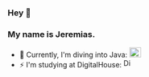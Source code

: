 ### Hey 👋
### My name is Jeremias.

- 🌱 Currently, I'm diving into Java: <img src="https://cdn2.iconfinder.com/data/icons/designer-skills/128/code-programming-java-software-develop-command-language-512.png"  alt="Java Icon" width="23" height="20">
- ⚡ I'm studying at DigitalHouse: <a href="https://digitalhouse.com"><img src="https://www.digitalhouse.com/favicon.ico"  alt="DigitalHouse Icon" width="17" height="17"></a>


<!--
**JearCode/JearCode** is a ✨ _special_ ✨ repository because its `README.md` (this file) appears on your GitHub profile.

Here are some ideas to get you started:

- 🔭 I’m currently working on ...

- 👯 I’m looking to collaborate on ...
- 🤔 I’m looking for help with ...
- 💬 Ask me about ...
- 📫 How to reach me: ...
- 😄 Pronouns: ...
-  Fun fact: ...
-->
